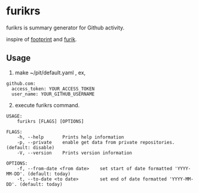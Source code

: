 # furikrs
furikrs is summary generator for Github activity. 

inspire of [footprint](https://github.com/laughk/footprint) and [furik](https://github.com/pepabo/furik).

## Usage
1. make ~/pit/default.yaml , ex,
```
github.com:
  access_token: YOUR_ACCESS_TOKEN
  user_name: YOUR_GITHUB_USERNAME
```


2. execute furikrs command.
```
USAGE:
    furikrs [FLAGS] [OPTIONS]

FLAGS:
    -h, --help       Prints help information
    -p, --private    enable get data from private repositories. (default: disable)
    -V, --version    Prints version information

OPTIONS:
    -f, --from-date <from date>    set start of date formatted 'YYYY-MM-DD'. (default: today)
    -t, --to-date <to date>        set end of date formatted 'YYYY-MM-DD'. (default: today) 
```
